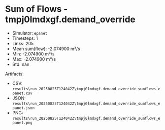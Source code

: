 # Sum of Flows - tmpj0lmdxgf.demand_override

- Simulator: `epanet`
- Timesteps: 1
- Links: 205
- Mean sum(flow): -2.074900 m³/s
- Min: -2.074900 m³/s
- Max: -2.074900 m³/s
- Std: nan

Artifacts:
- CSV: `results\run_20250825T124042Z\tmpj0lmdxgf.demand_override_sumflows_epanet.csv`
- JSON: `results\run_20250825T124042Z\tmpj0lmdxgf.demand_override_sumflows_epanet.json`
- PNG: `results\run_20250825T124042Z\tmpj0lmdxgf.demand_override_sumflows_epanet.png`